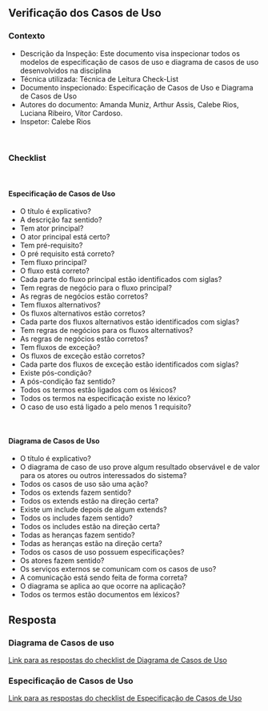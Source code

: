 ## **Verificação dos Casos de Uso**

### Contexto


- Descrição da Inspeção: Este documento visa inspecionar todos os modelos de especificação de casos de uso e diagrama de casos de uso desenvolvidos na disciplina
- Técnica utilizada: Técnica de Leitura Check-List
- Documento inspecionado: Especificação de Casos de Uso e Diagrama de Casos de Uso
- Autores do documento: Amanda Muniz, Arthur Assis, Calebe Rios, Luciana Ribeiro, Vítor Cardoso.
- Inspetor: Calebe Rios

<br />

### Checklist

<br />

#### Especificação de Casos de Uso

- O título é explicativo?
- A descrição faz sentido?
- Tem ator principal?
- O ator principal está certo?
- Tem pré-requisito?
- O pré requisito está correto?
- Tem fluxo principal?
- O fluxo está correto?
- Cada parte do fluxo principal estão identificados com siglas?
- Tem regras de negócio para o fluxo principal?
- As regras de negócios estão corretos?
- Tem fluxos alternativos?
- Os fluxos alternativos estão corretos?
- Cada parte dos fluxos alternativos estão identificados com siglas?
- Tem regras de negócios para os fluxos alternativos?
- As regras de negócios estão corretos?
- Tem fluxos de exceção?
- Os fluxos de exceção estão corretos?
- Cada parte dos fluxos de exceção estão identificados com siglas?
- Existe pós-condição?
- A pós-condição faz sentido?
- Todos os termos estão ligados com os léxicos?
- Todos os termos na especificação existe no léxico?
- O caso de uso está ligado a pelo menos 1 requisito?

<br />

#### Diagrama de Casos de Uso

- O título é explicativo?
- O diagrama de caso de uso prove algum resultado observável e de valor para os atores ou outros interessados do sistema?
- Todos os casos de uso são uma ação?
- Todos os extends fazem sentido?
- Todos os extends estão na direção certa?
- Existe um include depois de algum extends?
- Todos os includes fazem sentido?
- Todos os includes estão na direção certa?
- Todas as heranças fazem sentido?
- Todas as heranças estão na direção certa?
- Todos os casos de uso possuem especificações?
- Os atores fazem sentido?
- Os serviços externos se comunicam com os casos de uso?
- A comunicação está sendo feita de forma correta?
- O diagrama se aplica ao que ocorre na aplicação?
- Todos os termos estão documentos em léxicos?

## Resposta

### Diagrama de Casos de uso

[Link para as respostas do checklist de Diagrama de Casos de Uso](https://docs.google.com/spreadsheets/d/15zKAVx3EpujUtVb9FVOs7mjNoUsZrqeLseZH5_H7xv4/edit?usp=sharing)

### Especificação de Casos de Uso

[Link para as respostas do checklist de Especificação de Casos de Uso](https://docs.google.com/spreadsheets/d/1Z863t0B15qdKVXbZw5dU41cHSg3qzRB8lmttyFgY7ds/edit?usp=sharing)
